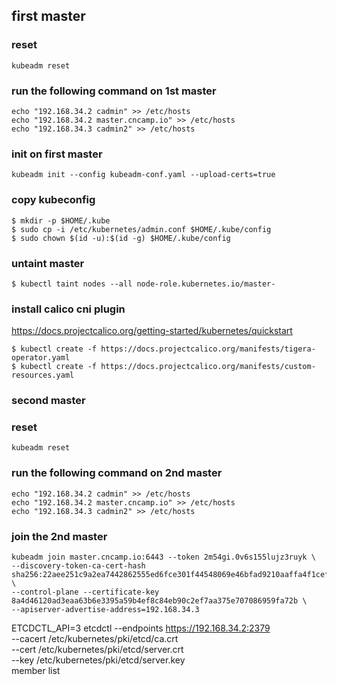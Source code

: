 ## first master
### reset
```
kubeadm reset
```
### run the following command on 1st master
```
echo "192.168.34.2 cadmin" >> /etc/hosts
echo "192.168.34.2 master.cncamp.io" >> /etc/hosts
echo "192.168.34.3 cadmin2" >> /etc/hosts
```
### init on first master 
```
kubeadm init --config kubeadm-conf.yaml --upload-certs=true
```
### copy kubeconfig
```
$ mkdir -p $HOME/.kube
$ sudo cp -i /etc/kubernetes/admin.conf $HOME/.kube/config
$ sudo chown $(id -u):$(id -g) $HOME/.kube/config
```

### untaint master
```
$ kubectl taint nodes --all node-role.kubernetes.io/master-
```

### install calico cni plugin
https://docs.projectcalico.org/getting-started/kubernetes/quickstart
```
$ kubectl create -f https://docs.projectcalico.org/manifests/tigera-operator.yaml
$ kubectl create -f https://docs.projectcalico.org/manifests/custom-resources.yaml
```
### second master
### reset
```
kubeadm reset
```
### run the following command on 2nd master
```
echo "192.168.34.2 cadmin" >> /etc/hosts
echo "192.168.34.2 master.cncamp.io" >> /etc/hosts
echo "192.168.34.3 cadmin2" >> /etc/hosts
```
### join the 2nd master
```
kubeadm join master.cncamp.io:6443 --token 2m54gi.0v6s155lujz3ruyk \
--discovery-token-ca-cert-hash sha256:22aee251c9a2ea7442862555ed6fce301f44548069e46bfad9210aaffa4f1cef \
--control-plane --certificate-key 8a4d46120ad3eaa63b6e3395a59b4ef8c84eb90c2ef7aa375e707086959fa72b \
--apiserver-advertise-address=192.168.34.3
```


ETCDCTL_API=3
etcdctl --endpoints https://192.168.34.2:2379 \
--cacert /etc/kubernetes/pki/etcd/ca.crt \
--cert /etc/kubernetes/pki/etcd/server.crt \
--key /etc/kubernetes/pki/etcd/server.key \
member list